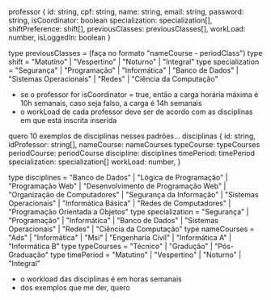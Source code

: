 professor {
  id: string,
  cpf: string,
  name: string,
  email: string,
  password: string,
  isCoordinator: boolean
  specialization: specialization[],
  shiftPreference: shift[],
  previousClasses: previousClasses[],
  workLoad: number,
  isLoggedIn: boolean
}

type previousClasses = (faça no formato "nameCourse - periodClass")
type shift = "Matutino" | "Vespertino" | "Noturno" | "Integral"
type specialization = "Segurança" | "Programação" | "Informática" | "Banco de Dados" | "Sistemas Operacionais" | "Redes" | "Ciência da Computação"

- se o professor for isCoordinator = true, então a carga horária máxima é 10h semanais, caso seja falso, a carga é 14h semanais
- o workLoad de cada professor deve ser de acordo com as disciplinas em que está inscrita inserida


quero 10 exemplos de disciplinas nesses padrões...
disciplinas {
  id: string,
  idProfessor: string[],
  nameCourse: nameCourses
  typeCourse: typeCourses
  periodCourse: periodCourse
  discipline: disciplines
  timePeriod: timePeriod
  specialization: specialization[]
  workLoad: number,
}

type disciplines = "Banco de Dados" | "Lógica de Programação" | "Programação Web" | "Desenvolvimento de Programação Web" | "Organização de Computadores" | "Segurança da Informação" | "Sistemas Operacionais" | "Informática Básica" | "Redes de Computadores" | "Programação Orientada a Objetos"
type specialization = "Segurança" | "Programação" | "Informática" | "Banco de Dados" | "Sistemas Operacionais" | "Redes" | "Ciência da Computação"
type nameCourses = "Ads" | "Informática" | "Msi" | "Engenharia Civíl" | "Informática A" | "Informática B"
type typeCourses = "Técnico" | "Gradução" | "Pós-Graduação"
type timePeriod = "Matutino" | "Vespertino" | "Noturno" | "Integral"

- o workload das disciplinas é em horas semanais
- dos exemplos que me der, quero 